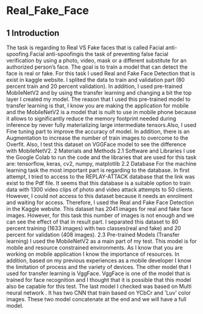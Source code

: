 # Real_Fake_Face
## 1 Introduction
The task is regarding to Real VS Fake faces that is called Facial anti-spoofing.Facial anti-spoofingis the task
of preventing false facial verification by using a photo, video, mask or a different substitute for an authorized
person’s face. The goal is to train a model that can detect the face is real or fake. For this task I used Real
and Fake Face Detection that is exist in kaggle website. I splited the data to train and validation part
(80 percent train and 20 percent validation). In addition, I used pre-trained MobileNetV2 and by using the
transfer learning and changing a bit the top layer I created my model. The reason that I used this pre-trained
model to transfer learning is that, I know you are making the application for mobile and the MobileNetV2 is
a model that is nuilt to use in mobile phone because it allows to significantly reduce the memory footprint
needed during inference by never fully materializing large intermediate tensors.Also, I used Fine tuning part
to improve the accuracy of model. In addition, there is an Augmentation to increase the number of train
images to overcome to the Overfit. Also, I test this dataset on VGGFace model to see the difference with
MobileNetV2.
2 Materials and Methods
2.1 Software and Libraries
I use the Google Colab to run the code and the libraries that are used for this task are:
tensorflow, keras, cv2, numpy, matplotlib
2.2 Database
For the machine learning task the most important part is regarding to the database. In first attempt, I tried to
access to the REPLAY-ATTACK database that the link was exist to the Pdf file. It seems that this database
is a suitable option to train data with 1300 video clips of photo and video attack attempts to 50 clients. However,
I could not access to this dataset because it needs an enrolment and waiting for access.
Therefore, I used the Real and Fake Face Detection in the Kaggle website. This dataset has 2041 images
for real and fake face images. However, for this task this number of images is not enough and we can see the
effect of that in result part. I separated this dataset to 80 percent training (1633 images) with two classes(real
and fake) and 20 percent for validation (408 images).
2.3 Pre-trained Models (Transfer learning)
I used the MobileNetV2 as a main part of my test. This model is for mobile and resource constrained
environments. As I know that you are working on mobile application I know the importance of resources. In
addition, based on my previous experiences as a mobile developer I know the limitation of process and the
variety of devices.
The other model that I used for transfer learning is VggFace. VggFace is one of the model that is trained
for face recognition and I thought that it is possible that this model also be capable for this test.
The last model I checked was based on Multi neural network . It has two CNN that train based on
YCbCr and ’Luv’ color images. These two model concatenate at the end and we will have a full model.
